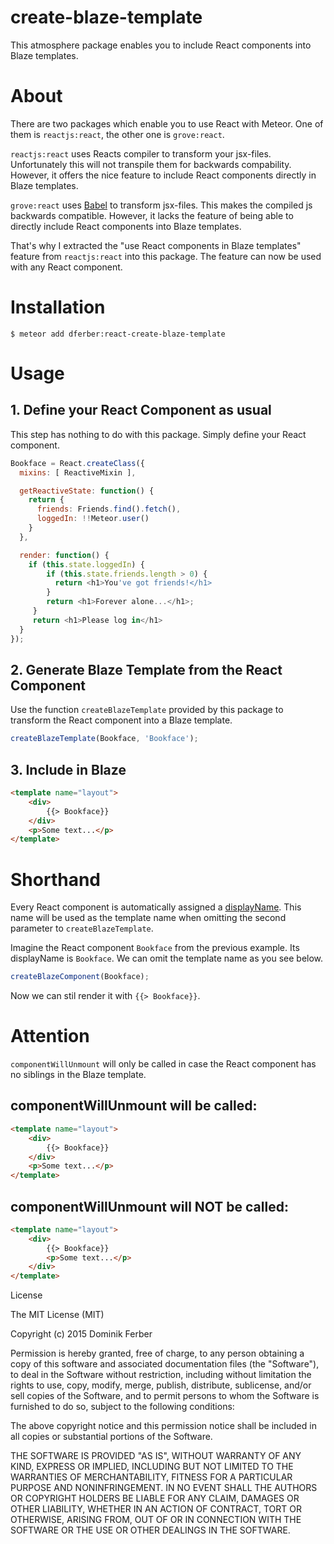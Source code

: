 # create-blaze-template
This atmosphere package enables you to include React components into Blaze
templates.

# About
There are two packages which enable you to use React with Meteor.
One of them is `reactjs:react`, the other one is `grove:react`.

`reactjs:react` uses Reacts compiler to transform your jsx-files.
Unfortunately this will not transpile them for backwards compability.
However, it offers the nice feature to include React components directly in
Blaze templates.

`grove:react` uses [Babel](https://babeljs.io/) to transform jsx-files.
This makes the compiled js backwards compatible.
However, it lacks the feature of being able to directly include React
components into Blaze templates.


That's why I extracted the "use React components in
Blaze templates" feature from `reactjs:react` into this package.
The feature can now be used with any React component.



# Installation
```
$ meteor add dferber:react-create-blaze-template
```

# Usage

## 1. Define your React Component as usual
This step has nothing to do with this package. Simply define your React component.
```js
Bookface = React.createClass({
  mixins: [ ReactiveMixin ],

  getReactiveState: function() {
    return {
      friends: Friends.find().fetch(),
      loggedIn: !!Meteor.user()
    }
  },

  render: function() {
    if (this.state.loggedIn) {
        if (this.state.friends.length > 0) {
          return <h1>You've got friends!</h1>
        }
        return <h1>Forever alone...</h1>;
     }
     return <h1>Please log in</h1>
  }
});
```

## 2. Generate Blaze Template from the React Component
Use the function `createBlazeTemplate` provided by this package to
transform the React component into a Blaze template.
```js
createBlazeTemplate(Bookface, 'Bookface');
```

## 3. Include in Blaze
```html
<template name="layout">
	<div>
		{{> Bookface}}
	</div>
	<p>Some text...</p>
</template>
```


# Shorthand
Every React component is automatically assigned a [displayName](https://facebook.github.io/react/docs/component-specs.html#displayname).
This name will be used as the template name when omitting the second parameter
to `createBlazeTemplate`.

Imagine the React component `Bookface` from the previous example.
Its displayName is `Bookface`. We can omit the template name as you see below.
```js
createBlazeComponent(Bookface);
````
Now we can stil render it with `{{> Bookface}}`.


# Attention

`componentWillUnmount` will only be called in case the React component
has no siblings in the Blaze template.

## componentWillUnmount will be called:
```html
<template name="layout">
	<div>
		{{> Bookface}}
	</div>
	<p>Some text...</p>
</template>
```

## componentWillUnmount will NOT be called:
```html
<template name="layout">
	<div>
		{{> Bookface}}
		<p>Some text...</p>
	</div>
</template>
```


License

The MIT License (MIT)

Copyright (c) 2015 Dominik Ferber

Permission is hereby granted, free of charge, to any person obtaining a copy
of this software and associated documentation files (the "Software"), to deal
in the Software without restriction, including without limitation the rights
to use, copy, modify, merge, publish, distribute, sublicense, and/or sell
copies of the Software, and to permit persons to whom the Software is
furnished to do so, subject to the following conditions:

The above copyright notice and this permission notice shall be included in all
copies or substantial portions of the Software.

THE SOFTWARE IS PROVIDED "AS IS", WITHOUT WARRANTY OF ANY KIND, EXPRESS OR
IMPLIED, INCLUDING BUT NOT LIMITED TO THE WARRANTIES OF MERCHANTABILITY,
FITNESS FOR A PARTICULAR PURPOSE AND NONINFRINGEMENT. IN NO EVENT SHALL THE
AUTHORS OR COPYRIGHT HOLDERS BE LIABLE FOR ANY CLAIM, DAMAGES OR OTHER
LIABILITY, WHETHER IN AN ACTION OF CONTRACT, TORT OR OTHERWISE, ARISING FROM,
OUT OF OR IN CONNECTION WITH THE SOFTWARE OR THE USE OR OTHER DEALINGS IN THE
SOFTWARE.



